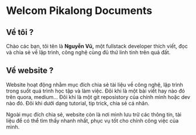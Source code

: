 # Welcom Pikalong Documents

## Về tôi ?

Chào các bạn, tôi tên là **Nguyễn Vũ,** một fullstack developer thích viết, đọc và chia sẻ về lập trình, công nghệ cùng đủ thứ linh tinh trên quả đất.

## Về website ?

Website hoạt động nhằm mục đích chia sẻ tài liệu về công nghệ, lập trình trong suốt quá trình học tập và làm việc. Đôi khi là một bài viết hay nào đó trên quora, medium... Đôi khi là một git reposistory của chính mình hoặc dev nào đó. Đôi khi dưới dạng tutorial, tip trick, chia sẻ cá nhân.

Ngoài mục đích chia sẻ, website còn là nơi mình lưu trữ các thông tin, tài liệu để có thể tìm thấy nhanh nhất, phục vụ tốt cho chính công việc của mình.





